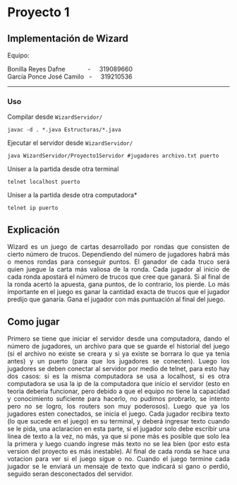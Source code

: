 Proyecto 1
=========================================

Implementación de Wizard
----------------------------------------------------

Equipo:

Bonilla Reyes Dafne &nbsp;   &nbsp;   &nbsp;   &nbsp;   &nbsp;   &nbsp;   - &nbsp;   &nbsp;   319089660  
García Ponce José Camilo &nbsp;   - &nbsp;   &nbsp;   319210536  

----------------------------------------------------

### Uso

Compilar desde `WizardServidor/`

```
javac -d . *.java Estructuras/*.java
```

Ejecutar el servidor desde `WizardServidor/` 

```
java WizardServidor/Proyecto1Servidor #jugadores archivo.txt puerto
```

Uniser a la partida desde otra terminal
```
telnet localhost puerto
```

Uniser a la partida desde otra computadora*
```
telnet ip puerto
```

## Explicación

<div align="justify">
Wizard es un juego de cartas desarrollado por rondas que consisten de cierto número de trucos. Dependiendo del número de jugadores habrá más o menos rondas para conseguir puntos. El ganador de cada truco será quien juegue la carta más valiosa de la ronda. Cada jugador al inicio de cada ronda apostará el número de trucos que cree que ganará. Si al final de la ronda acertó la apuesta, gana puntos, de lo contrario, los pierde. Lo más importante en el juego es ganar la cantidad exacta de trucos que el jugador predijo que ganarı́a. Gana el jugador con más puntuación al final del juego. 
</div>

## Como jugar

<div align="justify">
Primero se tiene que iniciar el servidor desde una computadora, dando el número de jugadores, un archivo para que se guarde el historial del juego (si el archivo no existe se creara y si ya existe se borrara lo que ya tenia antes) y un puerto (para que los jugadores se conecten). Luego los jugadores se deben conectar al servidor por medio de telnet, para esto hay dos casos: si es la misma computadora se usa a localhost, si es otra computadora se usa la ip de la computadora que inicio el servidor (esto en teoria deberia funcionar, pero debido a que el equipo no tiene la capacidad y conocimiento suficiente para hacerlo, no pudimos probrarlo, se intento pero no se logro, los routers son muy poderosos). Luego que ya los jugadores esten conectados, se inicia el juego. Cada jugador recibira texto (lo que sucede en el juego) en su terminal, y deberá ingresar texto cuando se le pida, una aclaracion en esta parte, si el jugador solo debe escribir una linea de texto a la vez, no más, ya que si pone más es posible que solo lea la primera y luego cuando ingrese más texto no se lea bien (por esto esta version del proyecto es más inestable). Al final de cada ronda se hace una votacion para ver si el juego sigue o no. Cuando el juego termine cada jugador se le enviará un mensaje de texto que indicará si gano o perdió, seguido seran desconectados del servidor.
</div>

